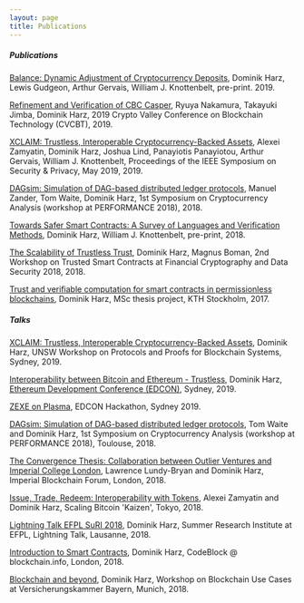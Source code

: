 ```yaml
---
layout: page
title: Publications
---
```

<h5 class="docs-header">Publications</h5>

[Balance: Dynamic Adjustment of Cryptocurrency Deposits](https://eprint.iacr.org/2019/675.pdf), Dominik Harz, Lewis Gudgeon, Arthur Gervais, William J. Knottenbelt, pre-print. 2019.

[Refinement and Verification of CBC Casper](https://eprint.iacr.org/2019/415), Ryuya Nakamura, Takayuki Jimba, Dominik Harz, 2019 Crypto Valley Conference on Blockchain Technology (CVCBT), 2019.

[XCLAIM:  Trustless, Interoperable Cryptocurrency-Backed Assets](https://eprint.iacr.org/2018/643), Alexei Zamyatin, Dominik Harz, Joshua Lind, Panayiotis Panayiotou, Arthur Gervais, William J. Knottenbelt, Proceedings of the IEEE Symposium on Security & Privacy, May 2019, 2019.

[DAGsim: Simulation of DAG-based distributed ledger protocols](https://eprint.iacr.org/2018/1062.pdf), Manuel Zander, Tom Waite, Dominik Harz, 1st Symposium on Cryptocurrency Analysis (workshop at PERFORMANCE 2018), 2018.

[Towards Safer Smart Contracts: A Survey of Languages and Verification Methods](https://arxiv.org/pdf/1809.09805.pdf), Dominik Harz, William J. Knottenbelt, pre-print, 2018.

[The Scalability of Trustless Trust](https://arxiv.org/pdf/1801.09535.pdf), Dominik Harz, Magnus Boman, 2nd Workshop on Trusted Smart Contracts at Financial Cryptography and Data Security 2018, 2018.

[Trust and verifiable computation for smart contracts in permissionless blockchains](http://www.diva-portal.org/smash/record.jsf?pid=diva2%3A1111933&dswid=-143), Dominik Harz, MSc thesis project, KTH Stockholm, 2017.

<h5 class="docs-header">Talks</h5>

[XCLAIM: Trustless, Interoperable Cryptocurrency-Backed Assets](https://docs.google.com/presentation/d/1RMJ5J_TQOHlPZtaMbStgX_hVAi1kL6-YpUBUpk9dhOc/edit?usp=sharing), Dominik Harz, UNSW Workshop on Protocols and Proofs for Blockchain Systems, Sydney, 2019. 

[Interoperability between Bitcoin and Ethereum - Trustless](https://docs.google.com/presentation/d/1f3qdnmD82ZoCcWrFmKh3jPMzu5qm4UJud3zsmGSNM5E/edit?usp=sharing), Dominik Harz, [Ethereum Development Conference (EDCON)](https://www.edcon.io/), Sydney, 2019.

[ZEXE on Plasma](https://docs.google.com/presentation/d/1qZoInM4OzPrYs5cISGHdgjN20m8V8Hh9JtOIYxOLbpY/edit?usp=sharing), EDCON Hackathon, Sydney 2019.

[DAGsim: Simulation of DAG-based distributed ledger protocols](https://docs.google.com/presentation/d/1r0wDaRbqiC19sZjN9gmpILmcgw8d8M_Agqu0tO_onoc/edit?usp=sharing), Tom Waite and Dominik Harz, 1st Symposium on Cryptocurrency Analysis (workshop at PERFORMANCE 2018), Toulouse, 2018.

[The Convergence Thesis: Collaboration between Outlier Ventures and Imperial College London](https://drive.google.com/file/d/1wDEobtI9SXuRCPS_e47rF70DrqBqhhIE/view?usp=sharing), Lawrence Lundy-Bryan and Dominik Harz, Imperial Blockchain Forum, London, 2018.

[Issue, Trade, Redeem: Interoperability with Tokens](https://youtu.be/FI9cwksTrQs?t=6429), Alexei Zamyatin and Dominik Harz, Scaling Bitcoin 'Kaizen', Tokyo, 2018.

[Lightning Talk EFPL SuRI 2018](https://drive.google.com/open?id=1jE1DmvnGayAkPnabQwBkojBhtgSpI0m3V866iidhgdo), Dominik Harz, Summer Research Institute at EFPL, Lightning Talk, Lausanne, 2018.

[Introduction to Smart Contracts](https://drive.google.com/open?id=1LVlVB3S4jlurZr0KzZZyi5CI-yqMRKKmj0fK026ncp0), Dominik Harz, CodeBlock @ blockchain.info, London, 2018.

[Blockchain and beyond](https://drive.google.com/open?id=1MJlvGJ9jY97VdY1CkycI5gKDlHA-49INKNBcC53wxuU), Dominik Harz, Workshop on Blockchain Use Cases at Versicherungskammer Bayern, Munich, 2018.
